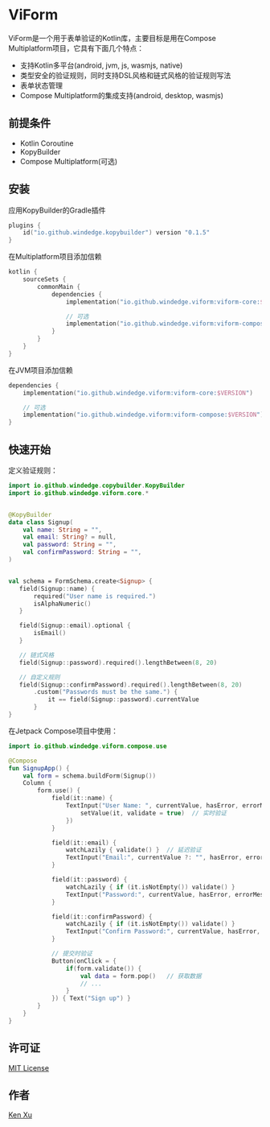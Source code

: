 # ViForm

ViForm是一个用于表单验证的Kotlin库，主要目标是用在Compose Multiplatform项目，它具有下面几个特点：
* 支持Kotlin多平台(android, jvm, js, wasmjs, native)
* 类型安全的验证规则，同时支持DSL风格和链式风格的验证规则写法
* 表单状态管理
* Compose Multiplatform的集成支持(android, desktop, wasmjs)


## 前提条件
- Kotlin Coroutine
- KopyBuilder
- Compose Multiplatform(可选)

## 安装

应用KopyBuilder的Gradle插件
```kotlin
plugins {
    id("io.github.windedge.kopybuilder") version "0.1.5"
}
```

在Multiplatform项目添加信赖
```Kotlin
kotlin {
    sourceSets {
        commonMain {
            dependencies {
                implementation("io.github.windedge.viform:viform-core:$VERSION")

                // 可选
                implementation("io.github.windedge.viform:viform-compose:$VERSION")
            }
        }
    }
}
```

在JVM项目添加信赖
```Kotlin
dependencies {
    implementation("io.github.windedge.viform:viform-core:$VERSION")

    // 可选
    implementation("io.github.windedge.viform:viform-compose:$VERSION")
}
```

## 快速开始

定义验证规则：

```kotlin
import io.github.windedge.copybuilder.KopyBuilder
import io.github.windedge.viform.core.*


@KopyBuilder
data class Signup(
    val name: String = "",
    val email: String? = null,
    val password: String = "",
    val confirmPassword: String = "",
)


val schema = FormSchema.create<Signup> {
   field(Signup::name) {
       required("User name is required.")
       isAlphaNumeric()
   }

   field(Signup::email).optional {
       isEmail()
   }

   // 链式风格
   field(Signup::password).required().lengthBetween(8, 20)

   // 自定义规则
   field(Signup::confirmPassword).required().lengthBetween(8, 20)
       .custom("Passwords must be the same.") {
           it == field(Signup::password).currentValue
       }
}
```

在Jetpack Compose项目中使用：

```kotlin
import io.github.windedge.viform.compose.use

@Compose
fun SignupApp() {
    val form = schema.buildForm(Signup())
    Column {
        form.use() {
            field(it::name) {
                TextInput("User Name: ", currentValue, hasError, errorMessage, onValueChange = {
                    setValue(it, validate = true)  // 实时验证
                })
            }

            field(it::email) {
                watchLazily { validate() }  // 延迟验证
                TextInput("Email:", currentValue ?: "", hasError, errorMessage), onValueChange=::setValue)
            }

            field(it::password) {
                watchLazily { if (it.isNotEmpty()) validate() }
                TextInput("Password:", currentValue, hasError, errorMessage, onValueChange=::setValue)
            }

            field(it::confirmPassword) {
                watchLazily { if (it.isNotEmpty()) validate() }
                TextInput("Confirm Password:", currentValue, hasError, errorMessage, onValueChange=::setValue)
            }

            // 提交时验证
            Button(onClick = {
                if(form.validate()) {
                    val data = form.pop()   // 获取数据
                    // ...
                }
            }) { Text("Sign up") }
        }
    }
}
```


[//]: # (## 构建状态)

[//]: # ()
[//]: # (这里可以放置CI/CD构建状态的徽章。)

[//]: # ()
[//]: # (## 贡献)

[//]: # ()
[//]: # (如果你想贡献代码，请阅读`CONTRIBUTING.md`。)

## 许可证
[MIT License](./LICENSE)

## 作者

[Ken Xu](https://github.com/windedge)

[//]: # (## 致谢)

[//]: # ()
[//]: # (感谢所有贡献者的努力。)